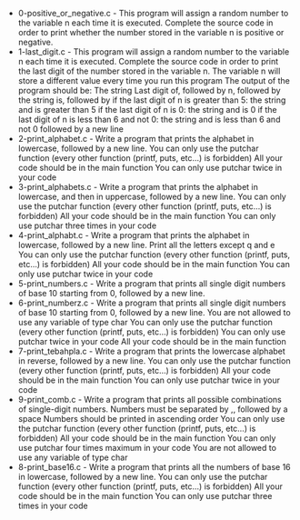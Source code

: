 - 0-positive_or_negative.c - This program will assign a random number to the variable n each time it is executed.
Complete the source code in order to print whether the number stored in the variable n is positive or negative.
- 1-last_digit.c - This program will assign a random number to the variable n each time it is executed. Complete the source code in order to print the last digit of the number stored in the variable n.
The variable n will store a different value every time you run this program The output of the program should be: The string Last digit of, followed by n, followed by the string is,
followed by if the last digit of n is greater than 5: the string and is greater than 5 if the last digit of n is 0: the string and is 0 if the last digit of n is less than 6 and not 0:
the string and is less than 6 and not 0 followed by a new line
- 2-print_alphabet.c - Write a program that prints the alphabet in lowercase, followed by a new line. You can only use the putchar function (every other function (printf, puts, etc…) is forbidden)
All your code should be in the main function You can only use putchar twice in your code
- 3-print_alphabets.c - Write a program that prints the alphabet in lowercase, and then in uppercase, followed by a new line.
You can only use the putchar function (every other function (printf, puts, etc…) is forbidden) All your code should be in the main function You can only use putchar three times in your code
- 4-print_alphabt.c - Write a program that prints the alphabet in lowercase, followed by a new line.
Print all the letters except q and e You can only use the putchar function (every other function (printf, puts, etc…) is forbidden)
All your code should be in the main function You can only use putchar twice in your code
- 5-print_numbers.c - Write a program that prints all single digit numbers of base 10 starting from 0, followed by a new line.
- 6-print_numberz.c - Write a program that prints all single digit numbers of base 10 starting from 0, followed by a new line.
You are not allowed to use any variable of type char You can only use the putchar function (every other function (printf, puts, etc…) is forbidden)
You can only use putchar twice in your code All your code should be in the main function
- 7-print_tebahpla.c - Write a program that prints the lowercase alphabet in reverse, followed by a new line.
You can only use the putchar function (every other function (printf, puts, etc…) is forbidden) All your code should be in the main function You can only use putchar twice in your code
- 9-print_comb.c - Write a program that prints all possible combinations of single-digit numbers.
Numbers must be separated by ,, followed by a space Numbers should be printed in ascending order You can only use the putchar function (every other function (printf, puts, etc…) is forbidden)
All your code should be in the main function You can only use putchar four times maximum in your code You are not allowed to use any variable of type char
- 8-print_base16.c - Write a program that prints all the numbers of base 16 in lowercase, followed by a new line.
You can only use the putchar function (every other function (printf, puts, etc…) is forbidden) All your code should be in the main function You can only use putchar three times in your code